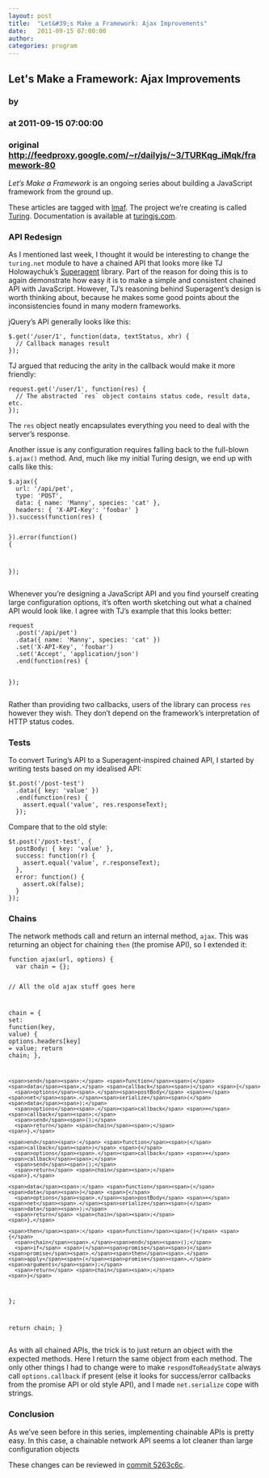 ```yaml
---
layout: post
title:  "Let&#39;s Make a Framework: Ajax Improvements"
date:   2011-09-15 07:00:00
author: 
categories: program
---
```


## Let&#39;s Make a Framework: Ajax Improvements
### by 
### at 2011-09-15 07:00:00
### original <http://feedproxy.google.com/~r/dailyjs/~3/TURKqg_iMqk/framework-80>

<div>
<p><em>Let’s Make a Framework</em> is an ongoing series about building a JavaScript framework from the ground up.</p>
<p>These articles are tagged with <a href="http://dailyjs.com/tags.html#lmaf">lmaf</a>.  The project we’re creating is called <a href="http://github.com/alexyoung/turing.js">Turing</a>.  Documentation is available at <a href="http://turingjs.com/">turingjs.com</a>.</p>
</div>
<h3><span>API</span> Redesign</h3>
<p>As I mentioned last week, I thought it would be interesting to change the <code>turing.net</code> module to have a chained <span>API</span> that looks more like TJ Holowaychuk’s <a href="https://github.com/visionmedia/superagent">Superagent</a> library.  Part of the reason for doing this is to again demonstrate how easy it is to make a simple and consistent chained <span>API</span> with JavaScript.  However, TJ’s reasoning behind Superagent’s design is worth thinking about, because he makes some good points about the inconsistencies found in many modern frameworks.</p>
<p>jQuery’s <span>API</span> generally looks like this:</p>
<div><pre><code><span>$</span><span>.</span><span>get</span><span>(</span><span>&#39;/user/1&#39;</span><span>,</span> <span>function</span><span>(</span><span>data</span><span>,</span> <span>textStatus</span><span>,</span> <span>xhr</span><span>)</span> <span>{</span>
  <span>// Callback manages result</span>
<span>});</span>
</code></pre>
</div><p>TJ argued that reducing the arity in the callback would make it more friendly:</p>
<div><pre><code><span>request</span><span>.</span><span>get</span><span>(</span><span>&#39;/user/1&#39;</span><span>,</span> <span>function</span><span>(</span><span>res</span><span>)</span> <span>{</span>
  <span>// The abstracted `res` object contains status code, result data, etc.</span>
<span>});</span>
</code></pre>
</div><p>The <code>res</code> object neatly encapsulates everything you need to deal with the server’s response.</p>
<p>Another issue is any configuration requires falling back to the full-blown <code>$.ajax()</code> method.  And, much like my initial Turing design, we end up with calls like this:</p>
<div><pre><code><span>$</span><span>.</span><span>ajax</span><span>({</span>
  <span>url</span><span>:</span> <span>&#39;/api/pet&#39;</span><span>,</span>
  <span>type</span><span>:</span> <span>&#39;POST&#39;</span><span>,</span>
  <span>data</span><span>:</span> <span>{</span> <span>name</span><span>:</span> <span>&#39;Manny&#39;</span><span>,</span> <span>species</span><span>:</span> <span>&#39;cat&#39;</span> <span>},</span>
  <span>headers</span><span>:</span> <span>{</span> <span>&#39;X-API-Key&#39;</span><span>:</span> <span>&#39;foobar&#39;</span> <span>}</span>
<span>}).</span><span>success</span><span>(</span><span>function</span><span>(</span><span>res</span><span>)</span> <span>{</span>

<span>}).</span><span>error</span><span>(</span><span>function</span><span>()</span> <span>{</span>

<span>});</span>
</code></pre>
</div><p>Whenever you’re designing a JavaScript <span>API</span> and you find yourself creating large configuration options, it’s often worth sketching out what a chained <span>API</span> would look like.  I agree with TJ’s example that this looks better:</p>
<div><pre><code><span>request</span>
  <span>.</span><span>post</span><span>(</span><span>&#39;/api/pet&#39;</span><span>)</span>
  <span>.</span><span>data</span><span>({</span> <span>name</span><span>:</span> <span>&#39;Manny&#39;</span><span>,</span> <span>species</span><span>:</span> <span>&#39;cat&#39;</span> <span>})</span>
  <span>.</span><span>set</span><span>(</span><span>&#39;X-API-Key&#39;</span><span>,</span> <span>&#39;foobar&#39;</span><span>)</span>
  <span>.</span><span>set</span><span>(</span><span>&#39;Accept&#39;</span><span>,</span> <span>&#39;application/json&#39;</span><span>)</span>
  <span>.</span><span>end</span><span>(</span><span>function</span><span>(</span><span>res</span><span>)</span> <span>{</span>

  <span>});</span>
</code></pre>
</div><p>Rather than providing two callbacks, users of the library can process <code>res</code> however they wish.  They don’t depend on the framework’s interpretation of <span>HTTP</span> status codes.</p>
<h3>Tests</h3>
<p>To convert Turing’s <span>API</span> to a Superagent-inspired chained <span>API</span>, I started by writing tests based on my idealised <span>API</span>:</p>
<div><pre><code><span>$t</span><span>.</span><span>post</span><span>(</span><span>&#39;/post-test&#39;</span><span>)</span>
  <span>.</span><span>data</span><span>({</span> <span>key</span><span>:</span> <span>&#39;value&#39;</span> <span>})</span>
  <span>.</span><span>end</span><span>(</span><span>function</span><span>(</span><span>res</span><span>)</span> <span>{</span>
    <span>assert</span><span>.</span><span>equal</span><span>(</span><span>&#39;value&#39;</span><span>,</span> <span>res</span><span>.</span><span>responseText</span><span>);</span>
  <span>});</span>
</code></pre>
</div><p>Compare that to the old style:</p>
<div><pre><code><span>$t</span><span>.</span><span>post</span><span>(</span><span>&#39;/post-test&#39;</span><span>,</span> <span>{</span>
  <span>postBody</span><span>:</span> <span>{</span> <span>key</span><span>:</span> <span>&#39;value&#39;</span> <span>},</span>
  <span>success</span><span>:</span> <span>function</span><span>(</span><span>r</span><span>)</span> <span>{</span>
    <span>assert</span><span>.</span><span>equal</span><span>(</span><span>&#39;value&#39;</span><span>,</span> <span>r</span><span>.</span><span>responseText</span><span>);</span>
  <span>},</span>
  <span>error</span><span>:</span> <span>function</span><span>()</span> <span>{</span>
    <span>assert</span><span>.</span><span>ok</span><span>(</span><span>false</span><span>);</span>
  <span>}</span>
<span>});</span>
</code></pre>
</div><h3>Chains</h3>
<p>The network methods call and return an internal method, <code>ajax</code>.  This was returning an object for chaining <code>then</code> (the promise <span>API</span>), so I extended it:</p>
<div><pre><code><span>function</span> <span>ajax</span><span>(</span><span>url</span><span>,</span> <span>options</span><span>)</span> <span>{</span>
  <span>var</span> <span>chain</span> <span>=</span> <span>{};</span>

  <span>// All the old ajax stuff goes here</span>

  <span>chain</span> <span>=</span> <span>{</span>
    <span>set</span><span>:</span> <span>function</span><span>(</span><span>key</span><span>,</span> <span>value</span><span>)</span> <span>{</span>
      <span>options</span><span>.</span><span>headers</span><span>[</span><span>key</span><span>]</span> <span>=</span> <span>value</span><span>;</span>
      <span>return</span> <span>chain</span><span>;</span>
    <span>},</span>

    <span>send</span><span>:</span> <span>function</span><span>(</span><span>data</span><span>,</span> <span>callback</span><span>)</span> <span>{</span>
      <span>options</span><span>.</span><span>postBody</span> <span>=</span> <span>net</span><span>.</span><span>serialize</span><span>(</span><span>data</span><span>);</span>
      <span>options</span><span>.</span><span>callback</span> <span>=</span> <span>callback</span><span>;</span>
      <span>send</span><span>();</span>
      <span>return</span> <span>chain</span><span>;</span>
    <span>},</span>

    <span>end</span><span>:</span> <span>function</span><span>(</span><span>callback</span><span>)</span> <span>{</span>
      <span>options</span><span>.</span><span>callback</span> <span>=</span> <span>callback</span><span>;</span>
      <span>send</span><span>();</span>
      <span>return</span> <span>chain</span><span>;</span>
    <span>},</span>

    <span>data</span><span>:</span> <span>function</span><span>(</span><span>data</span><span>)</span> <span>{</span>
      <span>options</span><span>.</span><span>postBody</span> <span>=</span> <span>net</span><span>.</span><span>serialize</span><span>(</span><span>data</span><span>);</span>
      <span>return</span> <span>chain</span><span>;</span>
    <span>},</span>

    <span>then</span><span>:</span> <span>function</span><span>()</span> <span>{</span>
      <span>chain</span><span>.</span><span>end</span><span>();</span>
      <span>if</span> <span>(</span><span>promise</span><span>)</span> <span>promise</span><span>.</span><span>then</span><span>.</span><span>apply</span><span>(</span><span>promise</span><span>,</span> <span>arguments</span><span>);</span>
      <span>return</span> <span>chain</span><span>;</span>
    <span>}</span>
  <span>};</span>

  <span>return</span> <span>chain</span><span>;</span>
<span>}</span>
</code></pre>
</div><p>As with all chained APIs, the trick is to just return an object with the expected methods.  Here I return the same object from each method.  The only other things I had to change were to make <code>respondToReadyState</code> always call <code>options.callback</code> if present (else it looks for success/error callbacks from the promise <span>API</span> or old style <span>API</span>), and I made <code>net.serialize</code> cope with strings.</p>
<h3>Conclusion</h3>
<p>As we’ve seen before in this series, implementing chainable APIs is pretty easy.  In this case, a chainable network <span>API</span> seems a lot cleaner than large configuration objects</p>
<p>These changes can be reviewed in <a href="https://github.com/alexyoung/turing.js/commit/5263c6ca5418761f25b6025cc53229f6591f01ae">commit 5263c6c</a>.</p><img src="http://feeds.feedburner.com/~r/dailyjs/~4/TURKqg_iMqk" height="1" width="1">